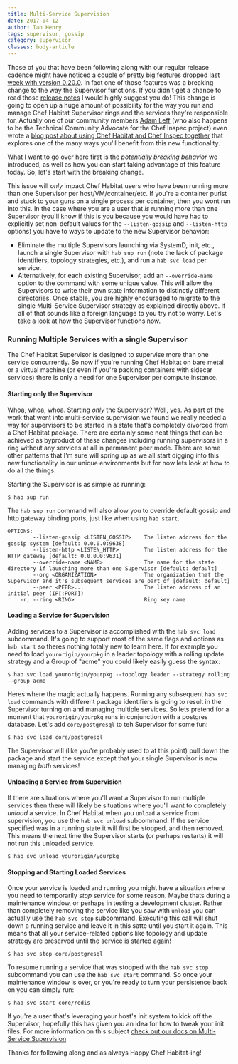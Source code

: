 ```yaml
---
title: Multi-Service Supervision
date: 2017-04-12
author: Ian Henry
tags: supervisor, gossip
category: supervisor
classes: body-article
---
```


Those of you that have been following along with our regular release cadence might have noticed a couple of pretty big features dropped [last week with version 0.20.0](https://forums.habitat.sh/t/habitat-0-20-0-released/317). In fact one of those features was a breaking change to the way the Supervisor functions. If you didn't get a chance to read those [release notes](https://forums.habitat.sh/t/habitat-0-20-0-released/317) I would highly suggest you do! This change is going to open up a huge amount of possibility for the way you run and manage Chef Habitat Supervisor rings and the services they're responsible for. Actually one of our community members [Adam Leff](https://github.com/adamleff) (who also happens to be the Technical Community Advocate for the Chef Inspec project) even wrote a [blog post about using Chef Habitat and Chef Inspec together](https://blog.chef.io/2017/03/30/inspec-habitat-and-continuous-compliance/) that explores one of the many ways you'll benefit from this new functionality.

What I want to go over here first is the *potentially breaking behavior* we introduced, as well as how you can start taking advantage of this feature today. So, let's start with the breaking change.

This issue will *only* impact Chef Habitat users who have been running more than one Supervisor per host/VM/container/etc. If you're a container purist and stuck to your guns on a single process per container, then you wont run into this. In the case where you are a user that *is* running more than one Supervisor (you'll know if this is you because you would have had to explicitly set non-default values for the `--listen-gossip` and `--listen-http` options) you have to ways to update to the new Supervisor behavior:
  * Eliminate the multiple Supervisors launching via SystemD, init, etc., launch a single Supervisor with `hab sup run` (note the lack of package identifiers, topology strategies, etc.), and run a `hab svc load` per service.
  * Alternatively, for each existing Supervisor, add an `--override-name` option to the command with some unique value. This will allow the Supervisors to write their own state information to distinctly different directories. Once stable, you are highly encouraged to migrate to the single Multi-Service Supervisor strategy as explained directly above.
If all of that sounds like a foreign language to you try not to worry. Let's take a look at how the Supervisor functions now.

### Running Multiple Services with a single Supervisor
The Chef Habitat Supervisor is designed to supervise more than one service concurrently. So now if you're running Chef Habitat on bare metal or a virtual machine (or even if you're packing containers with sidecar services) there is only a need for one Supervisor per compute instance.

#### Starting only the Supervisor
Whoa, whoa, whoa. Starting _only_ the Supervisor? Well, yes. As part of the work that went into multi-service supervision we found we really needed a way for supervisors to be started in a state that's completely divorced from a Chef Habitat package. There are certainly some neat things that can be achieved as byproduct of these changes including running supervisors in a ring without any services at all in permanent peer mode. There are some other patterns that I'm sure will spring up as we all start digging into this new functionality in our unique environments but for now lets look at how to do all the things.

Starting the Supervisor is as simple as running:

```shell
$ hab sup run
```

The `hab sup run` command will also allow you to override default gossip and http gateway binding ports, just like when using `hab start`.

```shell
OPTIONS:
        --listen-gossip <LISTEN_GOSSIP>    The listen address for the gossip system [default: 0.0.0.0:9638]
        --listen-http <LISTEN_HTTP>        The listen address for the HTTP gateway [default: 0.0.0.0:9631]
        --override-name <NAME>             The name for the state directory if launching more than one Supervisor [default: default]
        --org <ORGANIZATION>               The organization that the Supervisor and it's subsequent services are part of [default: default]
        --peer <PEER>...                   The listen address of an initial peer (IP[:PORT])
    -r, --ring <RING>                      Ring key name
```

#### Loading a Service for Supervision

Adding services to a Supervisor is accomplished with the `hab svc load` subcommand. It's going to support most of the same flags and options as `hab start` so theres nothing totally new to learn here. If for example you need to load `yourorigin/yourpkg` in a leader topology with a rolling update strategy and a Group of "acme" you could likely easily guess the syntax:

```shell
$ hab svc load yourorigin/yourpkg --topology leader --strategy rolling --group acme
```
Heres where the magic actually happens. Running any subsequent `hab svc load` commands with different package identifiers  is going to result in the Supervisor turning on and managing multiple services. So lets pretend for a moment that `yourorigin/yourpkg` runs in conjunction with a postgres database. Let's add `core/postgresql` to teh Supervisor for some fun:

```shell
$ hab svc load core/postgresql
```
The Supervisor will (like you're probably used to at this point) pull down the package and start the service except that your single Supervisor is now managing *both* services!

#### Unloading a Service from Supervision
If there are situations where you'll want a Supervisor to run multiple services then there will likely be situations where you'll want to completely _unload_ a service. In Chef Habitat when you `unload` a service from supervision, you use the `hab svc unload` subcommand. If the service specified was in a running state it will first be stopped, and then removed. This means the next time the Supervisor starts (or perhaps restarts) it will not run this unloaded service.

```shell
$ hab svc unload yourorigin/yourpkg
```

#### Stopping and Starting Loaded Services
Once your service is loaded and running you might have a situation where you need to temporarily *stop*  service for some reason. Maybe thats during a maintenance window, or perhaps in testing a development cluster. Rather than completely removing the service like you saw with `unload` you can actually use the `hab svc stop` subcommand. Executing this call will shut down a running service and leave it in this satte until you start it again. This means that all your service-related options like topology and update strategy are preserved until the service is started again!

```shell
$ hab svc stop core/postgresql
```
To resume running a service that was stopped with the `hab svc stop` subcommand you can use the `hab svc start` command. So once your maintenance window is over, or you're ready to turn your persistence back on you can simply run:

```shell
$ hab svc start core/redis
```

If you're a user that's leveraging your host's init system to kick off the Supervisor, hopefully this has given you an idea for how to tweak your init files. For more information on this subject [check out our docs on Multi-Service Supervision](/docs/using-habitat/#run-multiple-services-with-one-supervisor)

Thanks for following along and as always Happy Chef Habitat-ing!
